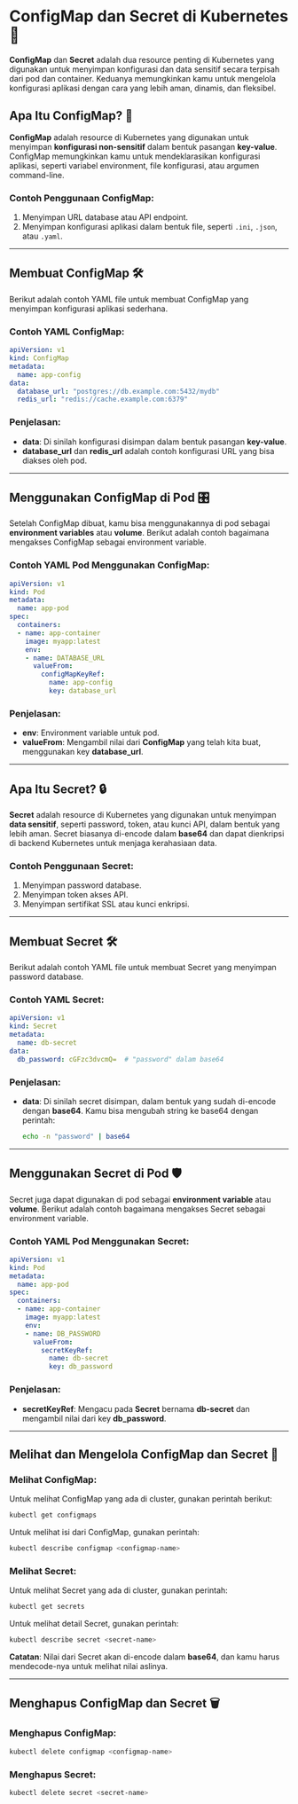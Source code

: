 
# ConfigMap dan Secret di Kubernetes 🔐

**ConfigMap** dan **Secret** adalah dua resource penting di Kubernetes yang digunakan untuk menyimpan konfigurasi dan data sensitif secara terpisah dari pod dan container. Keduanya memungkinkan kamu untuk mengelola konfigurasi aplikasi dengan cara yang lebih aman, dinamis, dan fleksibel.

## Apa Itu ConfigMap? 🤔

**ConfigMap** adalah resource di Kubernetes yang digunakan untuk menyimpan **konfigurasi non-sensitif** dalam bentuk pasangan **key-value**. ConfigMap memungkinkan kamu untuk mendeklarasikan konfigurasi aplikasi, seperti variabel environment, file konfigurasi, atau argumen command-line.

### Contoh Penggunaan ConfigMap:
1. Menyimpan URL database atau API endpoint.
2. Menyimpan konfigurasi aplikasi dalam bentuk file, seperti `.ini`, `.json`, atau `.yaml`.

---

## Membuat ConfigMap 🛠️

Berikut adalah contoh YAML file untuk membuat ConfigMap yang menyimpan konfigurasi aplikasi sederhana.

### Contoh YAML ConfigMap:
```yaml
apiVersion: v1
kind: ConfigMap
metadata:
  name: app-config
data:
  database_url: "postgres://db.example.com:5432/mydb"
  redis_url: "redis://cache.example.com:6379"
```

### Penjelasan:
- **data**: Di sinilah konfigurasi disimpan dalam bentuk pasangan **key-value**.
- **database_url** dan **redis_url** adalah contoh konfigurasi URL yang bisa diakses oleh pod.

---

## Menggunakan ConfigMap di Pod 🎛️

Setelah ConfigMap dibuat, kamu bisa menggunakannya di pod sebagai **environment variables** atau **volume**. Berikut adalah contoh bagaimana mengakses ConfigMap sebagai environment variable.

### Contoh YAML Pod Menggunakan ConfigMap:
```yaml
apiVersion: v1
kind: Pod
metadata:
  name: app-pod
spec:
  containers:
  - name: app-container
    image: myapp:latest
    env:
    - name: DATABASE_URL
      valueFrom:
        configMapKeyRef:
          name: app-config
          key: database_url
```

### Penjelasan:
- **env**: Environment variable untuk pod.
- **valueFrom**: Mengambil nilai dari **ConfigMap** yang telah kita buat, menggunakan key **database_url**.

---

## Apa Itu Secret? 🔒

**Secret** adalah resource di Kubernetes yang digunakan untuk menyimpan **data sensitif**, seperti password, token, atau kunci API, dalam bentuk yang lebih aman. Secret biasanya di-encode dalam **base64** dan dapat dienkripsi di backend Kubernetes untuk menjaga kerahasiaan data.

### Contoh Penggunaan Secret:
1. Menyimpan password database.
2. Menyimpan token akses API.
3. Menyimpan sertifikat SSL atau kunci enkripsi.

---

## Membuat Secret 🛠️

Berikut adalah contoh YAML file untuk membuat Secret yang menyimpan password database.

### Contoh YAML Secret:
```yaml
apiVersion: v1
kind: Secret
metadata:
  name: db-secret
data:
  db_password: cGFzc3dvcmQ=  # "password" dalam base64
```

### Penjelasan:
- **data**: Di sinilah secret disimpan, dalam bentuk yang sudah di-encode dengan **base64**. Kamu bisa mengubah string ke base64 dengan perintah:
  ```bash
  echo -n "password" | base64
  ```

---

## Menggunakan Secret di Pod 🛡️

Secret juga dapat digunakan di pod sebagai **environment variable** atau **volume**. Berikut adalah contoh bagaimana mengakses Secret sebagai environment variable.

### Contoh YAML Pod Menggunakan Secret:
```yaml
apiVersion: v1
kind: Pod
metadata:
  name: app-pod
spec:
  containers:
  - name: app-container
    image: myapp:latest
    env:
    - name: DB_PASSWORD
      valueFrom:
        secretKeyRef:
          name: db-secret
          key: db_password
```

### Penjelasan:
- **secretKeyRef**: Mengacu pada **Secret** bernama **db-secret** dan mengambil nilai dari key **db_password**.

---

## Melihat dan Mengelola ConfigMap dan Secret 🧰

### Melihat ConfigMap:
Untuk melihat ConfigMap yang ada di cluster, gunakan perintah berikut:

```bash
kubectl get configmaps
```

Untuk melihat isi dari ConfigMap, gunakan perintah:

```bash
kubectl describe configmap <configmap-name>
```

### Melihat Secret:
Untuk melihat Secret yang ada di cluster, gunakan perintah:

```bash
kubectl get secrets
```

Untuk melihat detail Secret, gunakan perintah:

```bash
kubectl describe secret <secret-name>
```

**Catatan**: Nilai dari Secret akan di-encode dalam **base64**, dan kamu harus mendecode-nya untuk melihat nilai aslinya.

---

## Menghapus ConfigMap dan Secret 🗑️

### Menghapus ConfigMap:
```bash
kubectl delete configmap <configmap-name>
```

### Menghapus Secret:
```bash
kubectl delete secret <secret-name>
```
